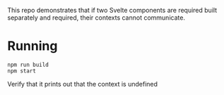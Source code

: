 This repo demonstrates that if two Svelte components are required built separately and required, their contexts cannot communicate.

# Running

```
npm run build
npm start
```

Verify that it prints out that the context is undefined
